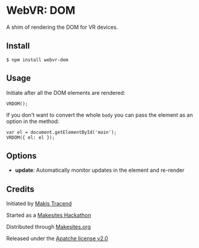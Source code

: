 # WebVR: DOM

A shim of rendering the DOM for VR devices.

## Install

```
$ npm install webvr-dom
```


## Usage

Initiate after all the DOM elements are rendered:
```
VRDOM();
```
If you don't want to convert the whole ```body``` you can pass the element as an option in the method:
```
var el = document.getElementById('main');
VRDOM({ el: el });
```


## Options

* **update**: Automatically monitor updates in the element and re-render


## Credits

Initiated by [Makis Tracend](http://github.com/tracend)

Started as a [Makesites Hackathon](https://www.eventbrite.com/e/webvr-dom-tickets-24371493794)

Distributed through [Makesites.org](http://www.makesites.org/)

Released under the [Apatche license v2.0](http://www.makesites.org/licenses/APACHE-2.0)
